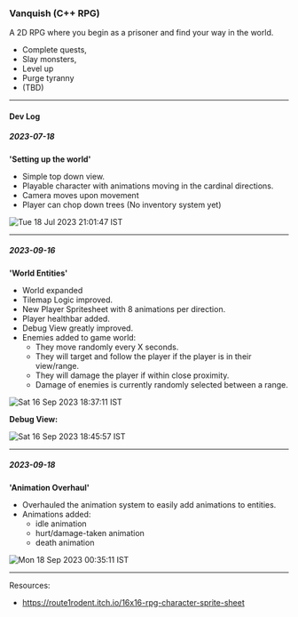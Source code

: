 ### Vanquish (C++ RPG)

A 2D RPG where you begin as a prisoner and find your way in the world.
- Complete quests,
- Slay monsters,
- Level up
- Purge tyranny
- (TBD)

---
#### Dev Log

##### 2023-07-18

**'Setting up the world'**
- Simple top down view.  
- Playable character with animations moving in the cardinal directions.  
- Camera moves upon movement  
- Player can chop down trees (No inventory system yet)  

![Tue 18 Jul 2023 21:01:47 IST](https://github.com/Ticketedmoon/vanquish/assets/21260839/db806127-c729-496e-bf47-cf09847c444e)

---

##### 2023-09-16

**'World Entities'**
- World expanded
- Tilemap Logic improved.
- New Player Spritesheet with 8 animations per direction.
- Player healthbar added.
- Debug View greatly improved.
- Enemies added to game world:
  - They move randomly every X seconds.
  - They will target and follow the player if the player is in their view/range.
  - They will damage the player if within close proximity.
  - Damage of enemies is currently randomly selected between a range.

![Sat 16 Sep 2023 18:37:11 IST](https://github.com/Ticketedmoon/vanquish/assets/21260839/72c614b2-4371-4b3b-b51f-dab6abd4f986)

**Debug View:** 

![Sat 16 Sep 2023 18:45:57 IST](https://github.com/Ticketedmoon/vanquish/assets/21260839/ff08f4a9-c724-4c8f-a0d8-291557f2b8fc)

---

##### 2023-09-18

**'Animation Overhaul'**
- Overhauled the animation system to easily add animations to entities.
- Animations added:
  - idle animation
  - hurt/damage-taken animation
  - death animation

![Mon 18 Sep 2023 00:35:11 IST](https://github.com/Ticketedmoon/vanquish/assets/21260839/eb3d50d7-b8c3-4cd9-9869-a036aeaaae34)

---

Resources:
- https://route1rodent.itch.io/16x16-rpg-character-sprite-sheet
